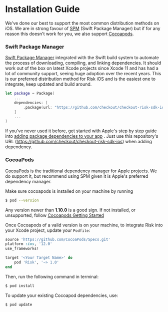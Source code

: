 # Installation Guide

We've done our best to support the most common distribution methods on iOS. We are in strong favour of [SPM](#Swift-Package-Manager) (Swift Package Manager) but if for any reason this doesn't work for you, we also support [Cocoapods](#Cocoapods).

### Swift Package Manager
[Swift Package Manager](https://swift.org/package-manager/) integrated with the Swift build system to automate the process of downloading, compiling, and linking dependencies. It should work out of the box on latest Xcode projects since Xcode 11 and has had a lot of community support, seeing huge adoption over the recent years. This is our preferred distribution method for Risk iOS and is the easiest one to integrate, keep updated and build around.

```swift
let package = Package(
    ...
    dependencies: [
        .package(url: "https://github.com/checkout/checkout-risk-sdk-ios", from: "...")
    ]
    ...
)
```
<!-- TODO: update tag version (https://checkout.atlassian.net/browse/PRISM-10088) -->

If you've never used it before, get started with Apple's step by step guide into [adding package dependencies to your app](https://developer.apple.com/documentation/xcode/adding-package-dependencies-to-your-app) . Just use this repository's URL (https://github.com/checkout/checkout-risk-sdk-ios) when adding dependency.


### CocoaPods
[CocoaPods](http://cocoapods.org) is the traditional dependency manager for Apple projects. We do support it, but recommend using SPM given it is Apple's preferred dependency manager.

Make sure cocoapods is installed on your machine by running
```bash
$ pod --version
```
Any version newer than **1.10.0** is a good sign. If not installed, or unsupported, follow [Cocoapods Getting Started](https://guides.cocoapods.org/using/getting-started.html)

Once Cocoapods of a valid version is on your machine, to integrate Risk into your Xcode project, update your `Podfile`:
```ruby
source 'https://github.com/CocoaPods/Specs.git'
platform :ios, '12.0'
use_frameworks!

target '<Your Target Name>' do
    pod 'Risk', '~> 1.0' 
end
```
<!-- TODO: Update pod version (https://checkout.atlassian.net/browse/PRISM-10088) -->

Then, run the following command in terminal:

```bash
$ pod install
```

To update your existing Cocoapod dependencies, use:
```bash
$ pod update
```